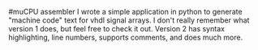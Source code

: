 #muCPU assembler
I wrote a simple application in python to generate "machine code" text for vhdl signal arrays. I don't really remember what version 1 does, but feel free to check it out. Version 2 has syntax highlighting, line numbers, supports comments, and does much more.
